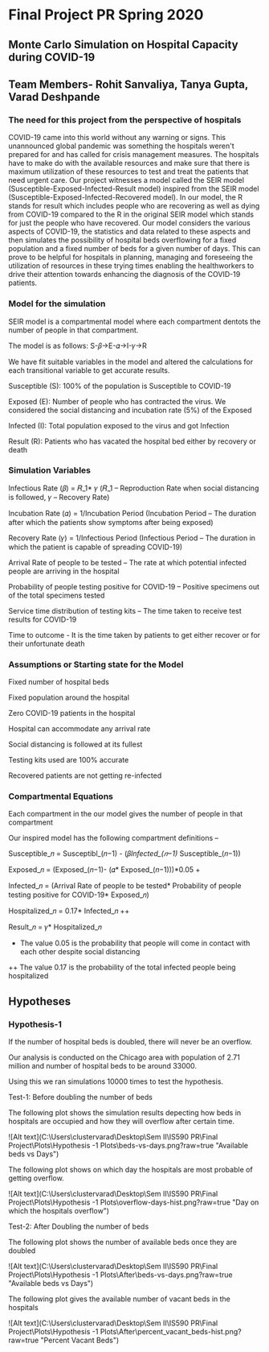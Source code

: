 #  Final Project PR Spring 2020 

##  Monte Carlo Simulation on Hospital Capacity during COVID-19


## Team Members- Rohit Sanvaliya, Tanya Gupta, Varad Deshpande

### The need for this project from the perspective of hospitals

COVID-19 came into this world without any warning or signs. This unannounced global pandemic was something the hospitals weren't prepared for and has called for crisis management measures. The hospitals have to make do with the available resources and make sure that there is maximum utilization of these resources to test and treat the patients that need urgent care. Our project witnesses a model called the SEIR model (Susceptible-Exposed-Infected-Result model) inspired from the SEIR model (Susceptible-Exposed-Infected-Recovered model). In our model, the R stands for result which includes people who are recovering as well as dying from COVID-19 compared to the R in the original SEIR model which stands for just the people who have recovered. Our model considers the various aspects of COVID-19, the statistics and data related to these aspects and then simulates the possibility of hospital beds overflowing for a fixed population and a fixed number of beds for a given number of days. This can prove to be helpful for hospitals in planning, managing and foreseeing the utilization of resources in these trying times enabling the healthworkers to drive their attention towards enhancing the diagnosis of the COVID-19 patients.

### Model for the simulation

SEIR model is a compartmental model where each compartment dentots the number of people in that compartment. 

The model is as follows: S-𝛽->E-𝛼->I-𝛾->R

We have fit suitable variables in the model and altered the calculations for each transitional variable to get accurate results.


Susceptible (S): 100% of the population is Susceptible to COVID-19

Exposed (E): Number of people who has contracted the virus. We considered the social distancing and incubation rate (5%) of the Exposed

Infected (I): Total population exposed to the virus and got Infection

Result (R): Patients who has vacated the hospital bed either by recovery or death



### Simulation Variables
Infectious Rate (𝛽) = 𝑅_1* 𝛾  (𝑅_1 – Reproduction Rate when social distancing is followed, 𝛾 – Recovery Rate)

Incubation Rate (𝛼) = 1/Incubation Period (Incubation Period – The duration after which the patients show symptoms after being exposed)

Recovery Rate (𝛾) = 1/Infectious Period (Infectious Period – The duration in which the patient is capable of spreading COVID-19)

Arrival Rate of people to be tested – The rate at which potential infected people are arriving in the hospital

Probability of people testing positive for COVID-19 – Positive specimens out of the total specimens tested

Service time distribution of testing kits – The time taken to receive test results for COVID-19

Time to outcome - It is the time taken by patients to get either recover or for their unfortunate death


### Assumptions or Starting state for the Model
Fixed number of hospital beds

Fixed population around the hospital

Zero COVID-19 patients in the hospital

Hospital can accommodate any arrival rate 

Social distancing is followed at its fullest

Testing kits used are 100% accurate

Recovered patients are not getting re-infected


### Compartmental Equations
Each compartment in the our model gives the number of people in that compartment

Our inspired model has the following compartment definitions – 

Susceptible_𝑛 = Susceptibl_(𝑛−1) - (𝛽*Infected_(𝑛−1)* Susceptible_(𝑛−1))

Exposed_𝑛 = (Exposed_(𝑛−1)- (𝛼* Exposed_(𝑛−1)))*0.05  +

Infected_𝑛 = (Arrival Rate of people to be tested* Probability of people testing positive for COVID-19* Exposed_𝑛)

Hospitalized_𝑛 = 0.17* Infected_𝑛  ++

Result_𝑛 = 𝛾* Hospitalized_𝑛


+ The value 0.05 is the probability that people will come in contact with each other despite social distancing

++ The value 0.17 is the probability of the total infected people being hospitalized


## Hypotheses

### Hypothesis-1

If the number of hospital beds is doubled, there will never be an overflow.

Our analysis is conducted on the Chicago area with population of 2.71 million and number of hospital beds to be around 33000.

Using this we ran simulations 10000 times to test the hypothesis.

Test-1: Before doubling the number of beds

The following plot shows the simulation results depecting how beds in hospitals are occupied and how they will overflow after certain time.

![Alt text](C:\Users\clustervarad\Desktop\Sem II\IS590 PR\Final Project\Plots\Hypothesis -1 Plots\beds-vs-days.png?raw=true "Available beds vs Days")


The following plot shows on which day the hospitals are most probable of getting overflow.

![Alt text](C:\Users\clustervarad\Desktop\Sem II\IS590 PR\Final Project\Plots\Hypothesis -1 Plots\overflow-days-hist.png?raw=true "Day on which the hospitals overflow")

Test-2: After Doubling the number of beds


The following plot shows the number of available beds once they are doubled

![Alt text](C:\Users\clustervarad\Desktop\Sem II\IS590 PR\Final Project\Plots\Hypothesis -1 Plots\After\beds-vs-days.png?raw=true "Available beds vs Days")


The following plot gives the available number of vacant beds in the hospitals

![Alt text](C:\Users\clustervarad\Desktop\Sem II\IS590 PR\Final Project\Plots\Hypothesis -1 Plots\After\percent_vacant_beds-hist.png?raw=true "Percent Vacant Beds")
